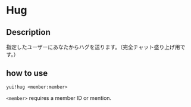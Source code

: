# Hug

## Description

指定したユーザーにあなたからハグを送ります。（完全チャット盛り上げ用です。）

## how to use

`yui!hug <member:member>`

`<member>` requires a member ID or mention.
